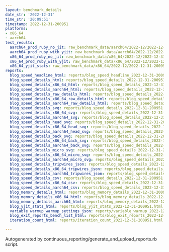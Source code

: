 ```yaml
---
layout: benchmark_details
date_str: '2022-12-31'
time_str: '20:09:51'
timestamp: 2022-12-31-200951
platforms:
- x86_64
- aarch64
test_results:
  aarch64_prod_ruby_no_jit: raw_benchmark_data/aarch64/2022-12/2022-12-31-200951_basic_benchmark_aarch64_prod_ruby_no_jit.json
  aarch64_prod_ruby_with_yjit: raw_benchmark_data/aarch64/2022-12/2022-12-31-200951_basic_benchmark_aarch64_prod_ruby_with_yjit.json
  x86_64_prod_ruby_no_jit: raw_benchmark_data/x86_64/2022-12/2022-12-31-200951_basic_benchmark_x86_64_prod_ruby_no_jit.json
  x86_64_prod_ruby_with_yjit: raw_benchmark_data/x86_64/2022-12/2022-12-31-200951_basic_benchmark_x86_64_prod_ruby_with_yjit.json
  x86_64_yjit_stats: raw_benchmark_data/x86_64/2022-12/2022-12-31-200951_basic_benchmark_x86_64_yjit_stats.json
reports:
  blog_speed_headline_html: reports/blog_speed_headline_2022-12-31-200951.html
  blog_speed_details_html: reports/blog_speed_details_2022-12-31-200951.html
  blog_speed_details_x86_64_html: reports/blog_speed_details_2022-12-31-200951.x86_64.html
  blog_speed_details_aarch64_html: reports/blog_speed_details_2022-12-31-200951.aarch64.html
  blog_speed_details_raw_details_html: reports/blog_speed_details_2022-12-31-200951.raw_details.html
  blog_speed_details_x86_64_raw_details_html: reports/blog_speed_details_2022-12-31-200951.x86_64.raw_details.html
  blog_speed_details_aarch64_raw_details_html: reports/blog_speed_details_2022-12-31-200951.aarch64.raw_details.html
  blog_speed_details_svg: reports/blog_speed_details_2022-12-31-200951.svg
  blog_speed_details_x86_64_svg: reports/blog_speed_details_2022-12-31-200951.x86_64.svg
  blog_speed_details_aarch64_svg: reports/blog_speed_details_2022-12-31-200951.aarch64.svg
  blog_speed_details_head_svg: reports/blog_speed_details_2022-12-31-200951.head.svg
  blog_speed_details_x86_64_head_svg: reports/blog_speed_details_2022-12-31-200951.x86_64.head.svg
  blog_speed_details_aarch64_head_svg: reports/blog_speed_details_2022-12-31-200951.aarch64.head.svg
  blog_speed_details_back_svg: reports/blog_speed_details_2022-12-31-200951.back.svg
  blog_speed_details_x86_64_back_svg: reports/blog_speed_details_2022-12-31-200951.x86_64.back.svg
  blog_speed_details_aarch64_back_svg: reports/blog_speed_details_2022-12-31-200951.aarch64.back.svg
  blog_speed_details_micro_svg: reports/blog_speed_details_2022-12-31-200951.micro.svg
  blog_speed_details_x86_64_micro_svg: reports/blog_speed_details_2022-12-31-200951.x86_64.micro.svg
  blog_speed_details_aarch64_micro_svg: reports/blog_speed_details_2022-12-31-200951.aarch64.micro.svg
  blog_speed_details_tripwires_json: reports/blog_speed_details_2022-12-31-200951.tripwires.json
  blog_speed_details_x86_64_tripwires_json: reports/blog_speed_details_2022-12-31-200951.x86_64.tripwires.json
  blog_speed_details_aarch64_tripwires_json: reports/blog_speed_details_2022-12-31-200951.aarch64.tripwires.json
  blog_speed_details_csv: reports/blog_speed_details_2022-12-31-200951.csv
  blog_speed_details_x86_64_csv: reports/blog_speed_details_2022-12-31-200951.x86_64.csv
  blog_speed_details_aarch64_csv: reports/blog_speed_details_2022-12-31-200951.aarch64.csv
  blog_memory_details_html: reports/blog_memory_details_2022-12-31-200951.html
  blog_memory_details_x86_64_html: reports/blog_memory_details_2022-12-31-200951.x86_64.html
  blog_memory_details_aarch64_html: reports/blog_memory_details_2022-12-31-200951.aarch64.html
  blog_yjit_stats_html: reports/blog_yjit_stats_2022-12-31-200951.html
  variable_warmup_warmup_settings_json: reports/variable_warmup_2022-12-31-200951.warmup_settings.json
  blog_exit_reports_bench_list_html: reports/blog_exit_reports_2022-12-31-200951.bench_list.html
  iteration_count_html: reports/iteration_count_2022-12-31-200951.html

---
```

Autogenerated by continuous_reporting/generate_and_upload_reports.rb script.
